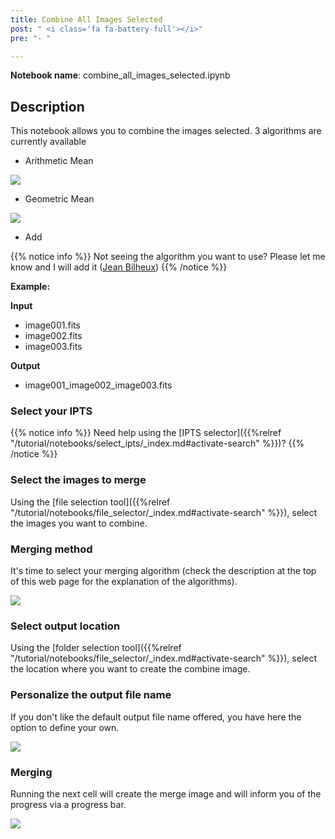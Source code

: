 ```yaml
---
title: Combine All Images Selected
post: " <i class='fa fa-battery-full'></i>"
pre: "- "

---
```


**Notebook name**: combine_all_images_selected.ipynb

## Description

This notebook allows you to combine the images selected. 3 algorithms are currently
available

 * Arithmetic Mean
 
<img src='/tutorial/notebooks/combine_all_images_selected/images/arithmetic_mean.png' />
 
 * Geometric Mean

<img src='/tutorial/notebooks/combine_all_images_selected/images/geometric_mean.png' />

 * Add
 
{{% notice info %}}
Not seeing the algorithm you want to use? Please let me know and I will add it (<a href="/en/credits#jean_bilheux">Jean Bilheux</a>)
{{% /notice %}}
 
**Example:**

**Input**

 * image001.fits
 * image002.fits
 * image003.fits

**Output**

 * image001_image002_image003.fits

### Select your IPTS

{{% notice info %}}
Need help using the [IPTS selector]({{%relref "/tutorial/notebooks/select_ipts/_index.md#activate-search" %}})?
{{% /notice %}}

### Select the images to merge

Using the [file selection tool]({{%relref "/tutorial/notebooks/file_selector/_index.md#activate-search" %}}), select 
the images you want to combine. 

### Merging method

It's time to select your merging algorithm (check the description at the top of this web page for
the explanation of the algorithms). 

<img src='/tutorial/notebooks/combine_all_images_selected/images/merging_methods.png' />

### Select output location

Using the [folder selection tool]({{%relref "/tutorial/notebooks/file_selector/_index.md#activate-search" %}}), select 
the location where you want to create the combine image.

### Personalize the output file name

If you don't like the default output file name offered, you have here the option to define
your own.

<img src='/tutorial/notebooks/combine_all_images_selected/images/output_filename.png' />

### Merging

Running the next cell will create the merge image and will inform you of the progress via a progress bar. 

<img src='/tutorial/notebooks/combine_all_images_selected/images/merging_in_progress.png' />
